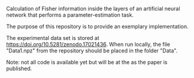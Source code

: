 Calculation of Fisher information inside the layers of an artificial neural network that performs a parameter-estimation task.

The purpose of this repository is to provide an exemplary implementation.

The experimental data set is stored at https://doi.org/10.5281/zenodo.17021436. When run locally, the file "Data1.npz" from the repository should be placed in the folder "Data".

Note: not all code is available yet but will be at the as the paper is published.
